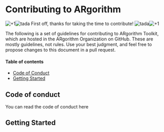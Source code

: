 # Contributing to ARgorithm

![+1](https://github.githubassets.com/images/icons/emoji/unicode/1f44d.png)![tada](https://github.githubassets.com/images/icons/emoji/unicode/1f389.png) First off, thanks for taking the time to contribute! ![tada](https://github.githubassets.com/images/icons/emoji/unicode/1f389.png)![+1](https://github.githubassets.com/images/icons/emoji/unicode/1f44d.png)

The following is a set of guidelines for contributing to ARgorithm Toolkit, which are hosted in the ARgorithm Organization on GitHub. These are mostly guidelines, not rules. Use your best  judgment, and feel free to propose changes to this document in a pull  request.

#### Table of contents

- [Code of Conduct](#code-of-conduct)
- [Getting Started](#getting-started)

## Code of conduct

You can read the code of conduct here

## Getting Started

<coming soon>

